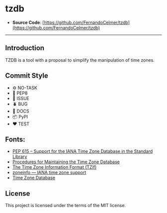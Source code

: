 # tzdb

- **Source Code**: [https://github.com/FernandoCelmer/tzdb](https://github.com/FernandoCelmer/tzdb)

---

## Introduction

TZDB is a tool with a proposal to simplify the manipulation of time zones.

## Commit Style
- ⚙️ NO-TASK
- 📝 PEP8
- 📌 ISSUE
- 🪲 BUG
- 📘 DOCS
- 📦 PyPI
- ❤️️ TEST

## Fonts:

- [PEP 615 – Support for the IANA Time Zone Database in the Standard Library](https://peps.python.org/pep-0615/)
- [Procedures for Maintaining the Time Zone Database](https://www.rfc-editor.org/rfc/rfc6557.html)
- [The Time Zone Information Format (TZif)](https://www.rfc-editor.org/rfc/rfc8536)
- [zoneinfo — IANA time zone support](https://docs.python.org/3/library/zoneinfo.html#module-zoneinfo)
- [Time Zone Database](https://www.iana.org/time-zones)

## License

This project is licensed under the terms of the MIT license.
